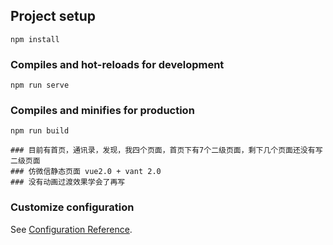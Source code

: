
## Project setup
```
npm install
```

### Compiles and hot-reloads for development
```
npm run serve
```

### Compiles and minifies for production
```
npm run build
```
```
### 目前有首页，通讯录，发现，我四个页面，首页下有7个二级页面，剩下几个页面还没有写二级页面
### 仿微信静态页面 vue2.0 + vant 2.0
### 没有动画过渡效果学会了再写 
```
### Customize configuration
See [Configuration Reference](https://cli.vuejs.org/config/).
